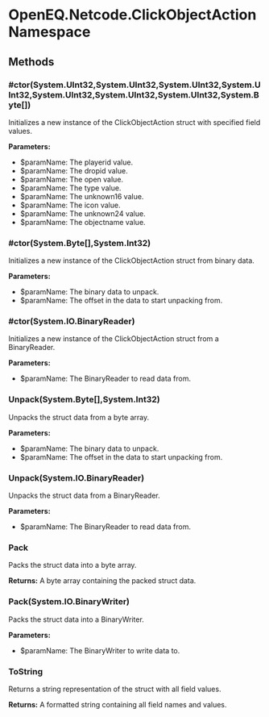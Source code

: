 ﻿# OpenEQ.Netcode.ClickObjectAction Namespace

## Methods

### #ctor(System.UInt32,System.UInt32,System.UInt32,System.UInt32,System.UInt32,System.UInt32,System.UInt32,System.Byte[])

Initializes a new instance of the ClickObjectAction struct with specified field values.

**Parameters:**

- $paramName: The playerid value.
- $paramName: The dropid value.
- $paramName: The open value.
- $paramName: The type value.
- $paramName: The unknown16 value.
- $paramName: The icon value.
- $paramName: The unknown24 value.
- $paramName: The objectname value.

### #ctor(System.Byte[],System.Int32)

Initializes a new instance of the ClickObjectAction struct from binary data.

**Parameters:**

- $paramName: The binary data to unpack.
- $paramName: The offset in the data to start unpacking from.

### #ctor(System.IO.BinaryReader)

Initializes a new instance of the ClickObjectAction struct from a BinaryReader.

**Parameters:**

- $paramName: The BinaryReader to read data from.

### Unpack(System.Byte[],System.Int32)

Unpacks the struct data from a byte array.

**Parameters:**

- $paramName: The binary data to unpack.
- $paramName: The offset in the data to start unpacking from.

### Unpack(System.IO.BinaryReader)

Unpacks the struct data from a BinaryReader.

**Parameters:**

- $paramName: The BinaryReader to read data from.

### Pack

Packs the struct data into a byte array.

**Returns:** A byte array containing the packed struct data.

### Pack(System.IO.BinaryWriter)

Packs the struct data into a BinaryWriter.

**Parameters:**

- $paramName: The BinaryWriter to write data to.

### ToString

Returns a string representation of the struct with all field values.

**Returns:** A formatted string containing all field names and values.


